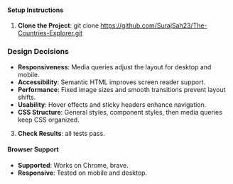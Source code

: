 #### Setup Instructions
1. **Clone the Project**:
   git clone https://github.com/SurajSah23/The-Countries-Explorer.git

### Design Decisions

- **Responsiveness**: Media queries adjust the layout for desktop and mobile.
- **Accessibility**: Semantic HTML improves screen reader support.
- **Performance**: Fixed image sizes and smooth transitions prevent layout shifts.
- **Usability**: Hover effects and sticky headers enhance navigation.
- **CSS Structure**: General styles, component styles, then media queries keep CSS organized.

3. **Check Results**: all tests pass.

#### Browser Support
- **Supported**: Works on Chrome, brave.
- **Responsive**: Tested on mobile and desktop.
